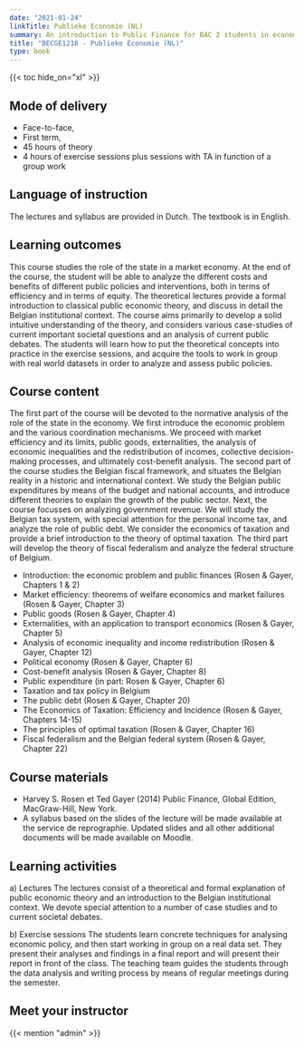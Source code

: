 ```yaml
---
date: "2021-01-24"
linkTitle: Publieke Economie (NL)
summary: An introduction to Public Finance for BAC 2 students in economics and business, optional course for business engineering students.
title: "BECGE1218 - Publieke Economie (NL)"
type: book
---
```


{{< toc hide_on="xl" >}}

## Mode of delivery

- Face-to-face, 
- First term, 
- 45 hours of theory 
- 4 hours of exercise sessions plus sessions with TA in function of a group work

## Language of instruction

The lectures and syllabus are provided in Dutch.  The textbook is in English.

## Learning outcomes

This course studies the role of the state in a market economy. At the end of the course, the student will be able to analyze the different costs and benefits of different public policies and interventions, both in terms of efficiency and in terms of equity. The theoretical lectures provide a formal introduction to classical public economic theory, and discuss in detail the Belgian institutional context. The course aims primarily to develop a solid intuitive understanding of the theory, and considers various case-studies of current important societal questions and an analysis of current public debates. 
The students will learn how to put the theoretical concepts into practice in the exercise sessions, and acquire the tools to work in group with real world datasets in order to analyze and assess public policies. 




## Course content
The first part of the course will be devoted to the normative analysis of the role of the state in the economy. We first introduce the economic problem and the various coordination mechanisms.  We proceed with market efficiency and its limits, public goods, externalities, the analysis of economic inequalities and the redistribution of incomes, collective decision-making processes, and ultimately cost-benefit analysis. 
The second part of the course studies the Belgian fiscal framework, and situates the Belgian reality in a historic and international context. We study the Belgian public expenditures by means of the budget and national accounts, and introduce different theories to explain the growth of the public sector. Next, the course focusses on analyzing government revenue. We will study the Belgian tax system, with special attention for the personal income tax, and analyze the role of public debt. We consider the economics of taxation and provide a brief introduction to the theory of optimal taxation. 
The third part will develop the theory of fiscal federalism and analyze the federal structure of Belgium.

*  Introduction: the economic problem and public finances (Rosen & Gayer, Chapters 1 & 2)  
*  Market efficiency: theorems of welfare economics and market failures (Rosen & Gayer, Chapter 3)  
*  Public goods (Rosen & Gayer, Chapter 4)  
*  Externalities, with an application to transport economics (Rosen & Gayer, Chapter 5)  
*  Analysis of economic inequality and income redistribution (Rosen & Gayer, Chapter 12)  
*  Political economy (Rosen & Gayer, Chapter 6)  
*  Cost-benefit analysis (Rosen & Gayer, Chapter 8)  
*  Public expenditure (in part: Rosen & Gayer, Chapter 6)  
*  Taxation and tax policy in Belgium  
*  The public debt (Rosen & Gayer, Chapter 20)  
*  The Economics of Taxation: Efficiency and Incidence (Rosen & Gayer, Chapters 14-15)  
*  The principles of optimal taxation (Rosen & Gayer, Chapter 16)  
*  Fiscal federalism and the Belgian federal system (Rosen & Gayer, Chapter 22)  


## Course materials
-  Harvey S. Rosen et Ted Gayer (2014) Public Finance, Global Edition, MacGraw-Hill, New York.  
-  A syllabus based on the slides of the lecture will be made available at the service de reprographie. Updated slides and all other additional documents will be made available on Moodle.


## Learning activities
a)	Lectures
The lectures consist of a theoretical and formal explanation of public economic theory and an introduction to the Belgian institutional context. We devote special attention to a number of case studies and to current societal debates.  

b)	Exercise sessions
The students learn concrete techniques for analysing economic policy, and then start working in group on a real data set. They present their analyses and findings in a final report and will present their report in front of the class. The teaching team guides the students through the data analysis and writing process by means of regular meetings during the semester.  
 

## Meet your instructor

{{< mention "admin" >}}

